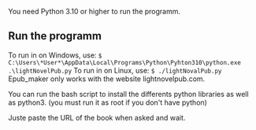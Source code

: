 You need Python 3.10 or higher to run the programm.

## Run the programm
To run in on Windows, use: `$ C:\Users\*User*\AppData\Local\Programs\Python\Pyhton310\python.exe .\lightNovelPub.py`
To run in on Linux, use: `$ ./lightNovalPub.py`
Epub_maker only works with the website lightnovelpub.com.

You can run the bash script to install the differents python libraries as well as python3. (you must run it as root if you don't have python)

Juste paste the URL of the book when asked and wait.
